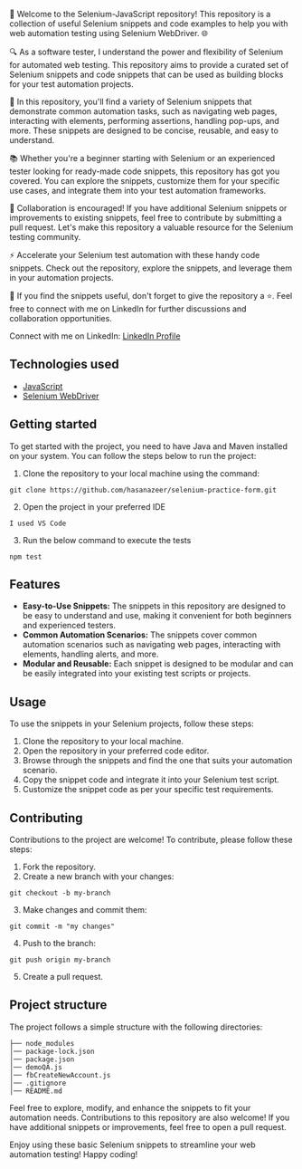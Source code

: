 🚀 Welcome to the Selenium-JavaScript repository! This repository is a collection of useful Selenium snippets and code examples to help you with web automation testing using Selenium WebDriver. 🌐

🔍 As a software tester, I understand the power and flexibility of Selenium for automated web testing. This repository aims to provide a curated set of Selenium snippets and code snippets that can be used as building blocks for your test automation projects.

🧩 In this repository, you'll find a variety of Selenium snippets that demonstrate common automation tasks, such as navigating web pages, interacting with elements, performing assertions, handling pop-ups, and more. These snippets are designed to be concise, reusable, and easy to understand.

📚 Whether you're a beginner starting with Selenium or an experienced tester looking for ready-made code snippets, this repository has got you covered. You can explore the snippets, customize them for your specific use cases, and integrate them into your test automation frameworks.

🤝 Collaboration is encouraged! If you have additional Selenium snippets or improvements to existing snippets, feel free to contribute by submitting a pull request. Let's make this repository a valuable resource for the Selenium testing community.

⚡️ Accelerate your Selenium test automation with these handy code snippets. Check out the repository, explore the snippets, and leverage them in your automation projects.

🌟 If you find the snippets useful, don't forget to give the repository a ⭐️. Feel free to connect with me on LinkedIn for further discussions and collaboration opportunities.

Connect with me on LinkedIn: [LinkedIn Profile](https://www.linkedin.com/in/hasanazeerkhan/)

## Technologies used

- [JavaScript](https://www.javascript.com/)
- [Selenium WebDriver](https://www.selenium.dev/documentation/webdriver/)

## Getting started

To get started with the project, you need to have Java and Maven installed on your system. You can follow the steps below to run the project:

1. Clone the repository to your local machine using the command:
```
git clone https://github.com/hasanazeer/selenium-practice-form.git
```
2. Open the project in your preferred IDE 
```
I used VS Code
```
3. Run the below command to execute the tests
```
npm test
``` 

## Features

- **Easy-to-Use Snippets:** The snippets in this repository are designed to be easy to understand and use, making it convenient for both beginners and experienced testers.
- **Common Automation Scenarios:** The snippets cover common automation scenarios such as navigating web pages, interacting with elements, handling alerts, and more.
- **Modular and Reusable:** Each snippet is designed to be modular and can be easily integrated into your existing test scripts or projects.

## Usage

To use the snippets in your Selenium projects, follow these steps:

1. Clone the repository to your local machine.
2. Open the repository in your preferred code editor.
3. Browse through the snippets and find the one that suits your automation scenario.
4. Copy the snippet code and integrate it into your Selenium test script.
5. Customize the snippet code as per your specific test requirements.

## Contributing

Contributions to the project are welcome! To contribute, please follow these steps:

1. Fork the repository.
2. Create a new branch with your changes: 
```
git checkout -b my-branch
```
3. Make changes and commit them:
```
git commit -m "my changes"
```
4. Push to the branch: 
```
git push origin my-branch
```
5. Create a pull request.
## Project structure

The project follows a simple structure with the following directories:

```
├── node_modules
│── package-lock.json
│── package.json
│── demoQA.js
│── fbCreateNewAccount.js
│── .gitignore
│── README.md
```

Feel free to explore, modify, and enhance the snippets to fit your automation needs. Contributions to this repository are also welcome! If you have additional snippets or improvements, feel free to open a pull request.

Enjoy using these basic Selenium snippets to streamline your web automation testing!
Happy coding!

